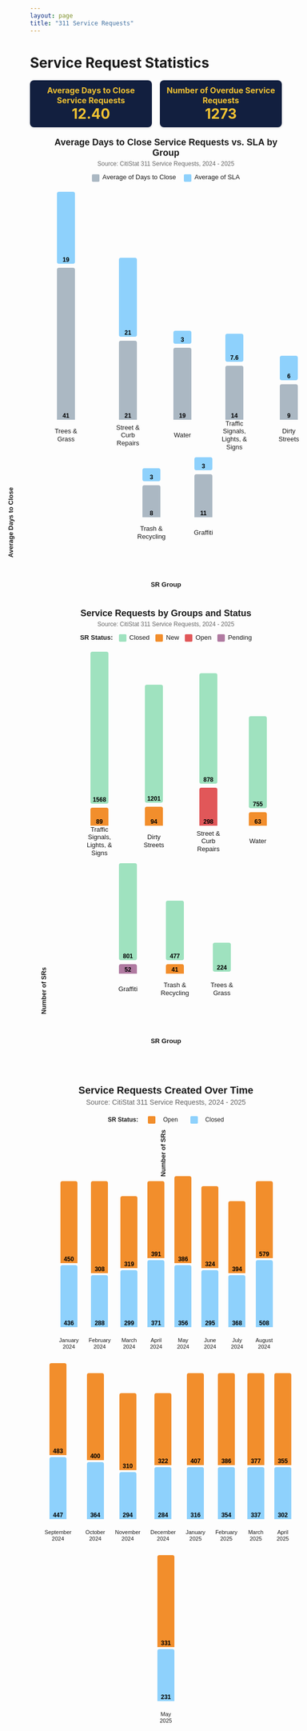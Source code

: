 ```yaml
---
layout: page
title: "311 Service Requests"
---
```


# Service Request Statistics

<b></b>
<b></b>

<!-- Stat Boxes -->
<div style="display: flex; gap: 16px; justify-content: center; align-items: stretch;">
  <div style="background-color: #121f3f; padding: 10px; border-radius: 8px; width: 250px; text-align: center; box-shadow: 0 2px 4px rgba(0,0,0,0.1);">
    <div style="color: #f1c232; font-weight: bold; font-size: 16px;">Average Days to Close Service Requests</div>
    <div style="color: #f1c232; font-weight: bold; font-size: 28px;">12.40</div>
  </div>
  <div style="background-color: #121f3f; padding: 10px; border-radius: 8px; width: 250px; text-align: center; box-shadow: 0 2px 4px rgba(0,0,0,0.1);">
    <div style="color: #f1c232; font-weight: bold; font-size: 16px;">Number of Overdue Service Requests</div>
    <div style="color: #f1c232; font-weight: bold; font-size: 28px;">1273</div>
  </div>
</div>

<style>
/* General Layout */
.bar-chart {
  max-width: 900px;
  margin: 40px auto;
  padding: 20px;
  font-family: sans-serif;
  display: block;
  text-align: center;
}
.chart-title {
  text-align: center;
  font-size: 20px;
  font-weight: bold;
  margin-bottom: 4px;
}
.chart-subtitle {
  text-align: center;
  font-size: 14px;
  color: #666;
  margin-bottom: 20px;
}
.chart-legend {
  display: flex;
  justify-content: center;
  align-items: center;
  font-size: 12px;
  margin-bottom: 20px;
  gap: 10px;
}
.chart-legend span {
  display: inline-block;
  width: 12px;
  height: 12px;
  border-radius: 2px;
  margin-right: 4px;
}

.bar-container {
  display: flex;
  flex-wrap: wrap;
  justify-content: center;
  align-items: flex-end;
  gap: 14px;
  padding-bottom: 30px;
  overflow-x: hidden;
}
.bar-group {
  display: flex;
  flex-direction: column;
  align-items: center;
  gap: 4px;
}

/* Bar and Labels */
.bar {
  width: 30px;
  display: flex;
  align-items: flex-end;
  justify-content: center;
  font-size: 12px;
  font-weight: bold;
  color: #000;
  border-radius: 4px 4px 0 0;
  padding: 2px;
  line-height: 1;
}
.bar-name {
  font-size: 11px;
  text-align: center;
  max-width: 70px;
  display: flex;
  flex-direction: column;
  line-height: 1.2;
  gap: 2px;
  height: 39px;
  justify-content: center;
  align-items: center;
  margin-top: 9px;
}
.bar-label {
  margin-top: 6px;
  font-size: 11px;
  text-align: center;
  max-width: 70px;
  line-height: 1.2;
  height: 28px; /* Fix height to prevent pushing bars */
  display: flex;
  align-items: center;
  justify-content: center;
  flex-direction: column;
  white-space: normal;
}


/* Bar Colors */
.close-bar { background-color: #abb8c3; }
.sla-bar { background-color: #8ed1fc; }
.closed { background-color: #9FE2BF; }
.new { background-color: #f28e2c; }
.open { background-color: #e15759; }
.pending { background-color: #b07aa1; }
</style>

<!-- Chart 1: Average vs SLA -->
<div class="bar-chart" aria-label="Average Days to Close Service Requests vs. SLA by Group" style="max-width: 900px; margin: 0 auto; font-family: Arial, sans-serif;">

  <div class="chart-title" style="text-align: center; font-weight: bold; font-size: 18px; margin-bottom: 4px;">
    Average Days to Close Service Requests vs. SLA by Group
  </div>
  <div class="chart-subtitle" style="text-align: center; font-size: 12px; color: #666; margin-bottom: 12px;">
    Source: CitiStat 311 Service Requests, 2024 - 2025
  </div>

  <div class="chart-legend" style="display: flex; justify-content: center; align-items: center; gap: 16px; font-size: 13px; margin-bottom: 20px;">
    <div><span style="display: inline-block; width: 15px; height: 15px; background-color: #abb8c3; margin-right: 6px; vertical-align: middle;"></span>Average of Days to Close</div>
    <div><span style="display: inline-block; width: 15px; height: 15px; background-color: #8ed1fc; margin-right: 6px; vertical-align: middle;"></span>Average of SLA</div>
  </div>

  <div style="display: flex; align-items: flex-end; overflow-x: auto; padding-bottom: 30px;">

  <!-- Y-axis label -->
  <div style="writing-mode: vertical-rl; transform: rotate(180deg); font-weight: bold; font-size: 13px; margin-right: 16px; white-space: nowrap; min-width: 20px; text-align: center;">
      Average Days to Close
    </div>

  <div class="bar-container" style="display: flex; gap: 24px; min-width: 600px;">

  <div class="bar-group" style="display: flex; flex-direction: column; align-items: center; min-width: 90px;">
        <div class="bar sla-bar" style="height: 140px; background-color: #8ed1fc; width: 32px; border-radius: 4px; margin-bottom: 4px; display: flex; justify-content: center; align-items: flex-end; color: black; font-weight: bold;">
          19
        </div>
        <div class="bar close-bar" style="height: 300px; background-color: #abb8c3; width: 32px; border-radius: 4px 4px 0 0; display: flex; justify-content: center; align-items: flex-end; color: black; font-weight: bold;">
          41
        </div>
        <div class="bar-name" style="margin-top: 8px; font-size: 13px; text-align: center; line-height: 1.2;">
          Trees &amp;<br>Grass
        </div>
      </div>

  <div class="bar-group" style="display: flex; flex-direction: column; align-items: center; min-width: 110px;">
        <div class="bar sla-bar" style="height: 154px; background-color: #8ed1fc; width: 32px; border-radius: 4px; margin-bottom: 4px; display: flex; justify-content: center; align-items: flex-end; color: black; font-weight: bold;">
          21
        </div>
        <div class="bar close-bar" style="height: 154px; background-color: #abb8c3; width: 32px; border-radius: 4px 4px 0 0; display: flex; justify-content: center; align-items: flex-end; color: black; font-weight: bold;">
          21
        </div>
        <div class="bar-name" style="margin-top: 8px; font-size: 13px; text-align: center; line-height: 1.2;">
          Street &amp;<br>Curb Repairs
        </div>
      </div>

  <div class="bar-group" style="display: flex; flex-direction: column; align-items: center; min-width: 60px;">
        <div class="bar sla-bar" style="height: 22px; background-color: #8ed1fc; width: 32px; border-radius: 4px; margin-bottom: 4px; display: flex; justify-content: center; align-items: flex-end; color: black; font-weight: bold;">
          3
        </div>
        <div class="bar close-bar" style="height: 140px; background-color: #abb8c3; width: 32px; border-radius: 4px 4px 0 0; display: flex; justify-content: center; align-items: flex-end; color: black; font-weight: bold;">
          19
        </div>
        <div class="bar-name" style="margin-top: 8px; font-size: 13px; text-align: center;">
          Water
        </div>
      </div>

   <div class="bar-group" style="display: flex; flex-direction: column; align-items: center; min-width: 100px;">
        <div class="bar sla-bar" style="height: 52px; background-color: #8ed1fc; width: 32px; border-radius: 4px; margin-bottom: 4px; display: flex; justify-content: center; align-items: flex-end; color: black; font-weight: bold;">
          7.6
        </div>
        <div class="bar close-bar" style="height: 104px; background-color: #abb8c3; width: 32px; border-radius: 4px 4px 0 0; display: flex; justify-content: center; align-items: flex-end; color: black; font-weight: bold;">
          14
        </div>
        <div class="bar-name" style="margin-top: 8px; font-size: 13px; text-align: center; line-height: 1.2;">
          Traffic Signals,<br>Lights, &amp;<br>Signs
        </div>
      </div>

  <div class="bar-group" style="display: flex; flex-direction: column; align-items: center; min-width: 70px;">
        <div class="bar sla-bar" style="height: 45px; background-color: #8ed1fc; width: 32px; border-radius: 4px; margin-bottom: 4px; display: flex; justify-content: center; align-items: flex-end; color: black; font-weight: bold;">
          6
        </div>
        <div class="bar close-bar" style="height: 67px; background-color: #abb8c3; width: 32px; border-radius: 4px 4px 0 0; display: flex; justify-content: center; align-items: flex-end; color: black; font-weight: bold;">
          9
        </div>
        <div class="bar-name" style="margin-top: 8px; font-size: 13px; text-align: center; line-height: 1.2;">
          Dirty<br>Streets
        </div>
      </div>

  <div class="bar-group" style="display: flex; flex-direction: column; align-items: center; min-width: 90px;">
        <div class="bar sla-bar" style="height: 22px; background-color: #8ed1fc; width: 32px; border-radius: 4px; margin-bottom: 4px; display: flex; justify-content: center; align-items: flex-end; color: black; font-weight: bold;">
          3
        </div>
        <div class="bar close-bar" style="height: 60px; background-color: #abb8c3; width: 32px; border-radius: 4px 4px 0 0; display: flex; justify-content: center; align-items: flex-end; color: black; font-weight: bold;">
          8
        </div>
        <div class="bar-name" style="margin-top: 8px; font-size: 13px; text-align: center; line-height: 1.2;">
          Trash &amp;<br>Recycling
        </div>
      </div>

  <div class="bar-group" style="display: flex; flex-direction: column; align-items: center; min-width: 70px;">
        <div class="bar sla-bar" style="height: 22px; background-color: #8ed1fc; width: 32px; border-radius: 4px; margin-bottom: 4px; display: flex; justify-content: center; align-items: flex-end; color: black; font-weight: bold;">
          3
        </div>
        <div class="bar close-bar" style="height: 82px; background-color: #abb8c3; width: 32px; border-radius: 4px 4px 0 0; display: flex; justify-content: center; align-items: flex-end; color: black; font-weight: bold;">
          11
        </div>
        <div class="bar-name" style="margin-top: 8px; font-size: 13px; text-align: center; line-height: 1.2;">
          Graffiti
        </div>
      </div>

   </div> <!-- end bar-container -->

  </div> <!-- end flex container -->

  <!-- X-axis label -->
  <div style="text-align: center; font-weight: bold; font-size: 13px; margin-top: 16px; white-space: nowrap;">
    SR Group
  </div>

</div>


<!-- Chart 2: Service Requests by Group and Status -->

<style>
.bar-chart {
  width: 100%;
  max-width: 900px;
  margin: 40px auto;
  padding: 20px;
  font-family: sans-serif;
  text-align: center;
  display: flex;
  flex-direction: column;
  align-items: center;
}

.bar-container {
  display: flex;
  align-items: flex-end;
  justify-content: center;
  gap: 20px;
  overflow-x: auto;
  padding-bottom: 30px;
}
</style>

<!-- Chart 2: Service Requests by Group and Status -->
<div class="bar-chart" style="max-width: 900px; margin: 0 auto; font-family: Arial, sans-serif;">

  <div class="chart-title" style="text-align: center; font-weight: bold; font-size: 18px; margin-bottom: 4px;">
    Service Requests by Groups and Status
  </div>
  <div class="chart-subtitle" style="text-align: center; font-size: 12px; color: #666; margin-bottom: 12px;">
    Source: CitiStat 311 Service Requests, 2024 - 2025
  </div>

  <div class="chart-legend" style="display: flex; justify-content: center; align-items: center; gap: 12px; font-size: 13px; margin-bottom: 20px;">
    <div style="font-weight: bold;">SR Status:</div>
    <div><span style="display: inline-block; width: 15px; height: 15px; background-color: #9FE2BF; margin-right: 6px; vertical-align: middle;"></span>Closed</div>
    <div><span style="display: inline-block; width: 15px; height: 15px; background-color: #f28e2c; margin-right: 6px; vertical-align: middle;"></span>New</div>
    <div><span style="display: inline-block; width: 15px; height: 15px; background-color: #e15759; margin-right: 6px; vertical-align: middle;"></span>Open</div>
    <div><span style="display: inline-block; width: 15px; height: 15px; background-color: #b07aa1; margin-right: 6px; vertical-align: middle;"></span>Pending</div>
  </div>

  <div style="display: flex; align-items: flex-end; overflow-x: auto; padding-bottom: 30px;">

  <!-- Y-axis label -->
  <div style="writing-mode: vertical-rl; transform: rotate(180deg); font-weight: bold; font-size: 13px; margin-right: 16px; white-space: nowrap; min-width: 20px; text-align: center;">
      Number of SRs
    </div>

  <div class="bar-container" style="display: flex; gap: 24px;">

  <div class="bar-group" style="display: flex; flex-direction: column; align-items: center; min-width: 90px;">
        <div class="bar closed" style="height: 300px; background-color: #9FE2BF; width: 32px; border-radius: 4px; margin-bottom: 4px; display: flex; justify-content: center; align-items: flex-end; color: black; font-weight: bold;">
          1568
        </div>
        <div class="bar new" style="height: 32px; background-color: #f28e2c; width: 32px; border-radius: 4px 4px 0 0; display: flex; justify-content: center; align-items: flex-end; color: black; font-weight: bold;">
          89
        </div>
        <div class="bar-name" style="margin-top: 8px; font-size: 13px; text-align: center; line-height: 1.2;">
          Traffic Signals,<br>Lights, &<br>Signs
        </div>
      </div>

  <div class="bar-group" style="display: flex; flex-direction: column; align-items: center; min-width: 80px;">
        <div class="bar closed" style="height: 232px; background-color: #9FE2BF; width: 32px; border-radius: 4px; margin-bottom: 4px; color: black; font-weight: bold; display: flex; justify-content: center; align-items: flex-end;">
          1201
        </div>
        <div class="bar new" style="height: 34px; background-color: #f28e2c; width: 32px; border-radius: 4px 4px 0 0; color: black; font-weight: bold; display: flex; justify-content: center; align-items: flex-end;">
          94
        </div>
        <div class="bar-name" style="margin-top: 8px; font-size: 13px; text-align: center; line-height: 1.2;">
          Dirty<br>Streets
        </div>
      </div>

  <div class="bar-group" style="display: flex; flex-direction: column; align-items: center; min-width: 90px;">
        <div class="bar closed" style="height: 217px; background-color: #9FE2BF; width: 32px; border-radius: 4px; margin-bottom: 4px; color: black; font-weight: bold; display: flex; justify-content: center; align-items: flex-end;">
          878
        </div>
        <div class="bar open" style="height: 72px; background-color: #e15759; width: 32px; border-radius: 4px 4px 0 0; color: black; font-weight: bold; display: flex; justify-content: center; align-items: flex-end;">
          298
        </div>
        <div class="bar-name" style="margin-top: 8px; font-size: 13px; text-align: center; line-height: 1.2;">
          Street &<br>Curb<br>Repairs
        </div>
      </div>

  <div class="bar-group" style="display: flex; flex-direction: column; align-items: center; min-width: 60px;">
        <div class="bar closed" style="height: 180px; background-color: #9FE2BF; width: 32px; border-radius: 4px; margin-bottom: 4px; color: black; font-weight: bold; display: flex; justify-content: center; align-items: flex-end;">
          755
        </div>
        <div class="bar new" style="height: 23px; background-color: #f28e2c; width: 32px; border-radius: 4px 4px 0 0; color: black; font-weight: bold; display: flex; justify-content: center; align-items: flex-end;">
          63
        </div>
        <div class="bar-name" style="margin-top: 8px; font-size: 13px; text-align: center;">
          Water
        </div>
      </div>

  <div class="bar-group" style="display: flex; flex-direction: column; align-items: center; min-width: 60px;">
        <div class="bar closed" style="height: 190px; background-color: #9FE2BF; width: 32px; border-radius: 4px; margin-bottom: 4px; color: black; font-weight: bold; display: flex; justify-content: center; align-items: flex-end;">
          801
        </div>
        <div class="bar pending" style="height: 15px; background-color: #b07aa1; width: 32px; border-radius: 4px 4px 0 0; color: black; font-weight: bold; display: flex; justify-content: center; align-items: flex-end;">
          52
        </div>
        <div class="bar-name" style="margin-top: 8px; font-size: 13px; text-align: center;">
          Graffiti
        </div>
      </div>

  <div class="bar-group" style="display: flex; flex-direction: column; align-items: center; min-width: 80px;">
        <div class="bar closed" style="height: 115px; background-color: #9FE2BF; width: 32px; border-radius: 4px; margin-bottom: 4px; color: black; font-weight: bold; display: flex; justify-content: center; align-items: flex-end;">
          477
        </div>
        <div class="bar new" style="height: 15px; background-color: #f28e2c; width: 32px; border-radius: 4px 4px 0 0; color: black; font-weight: bold; display: flex; justify-content: center; align-items: flex-end;">
          41
        </div>
        <div class="bar-name" style="margin-top: 8px; font-size: 13px; text-align: center; line-height: 1.2;">
          Trash &<br>Recycling
        </div>
      </div>

   <div class="bar-group" style="display: flex; flex-direction: column; align-items: center; min-width: 60px;">
        <div class="bar closed" style="height: 54px; background-color: #9FE2BF; width: 32px; border-radius: 4px; margin-bottom: 4px; color: black; font-weight: bold; display: flex; justify-content: center; align-items: flex-end;">
          224
        </div>
        <div class="bar-name" style="margin-top: 8px; font-size: 13px; text-align: center;">
          Trees &<br>Grass
        </div>
      </div>

   </div> <!-- end bar-container -->

  </div> <!-- end flex container -->

  <!-- X-axis Label -->
  <div style="text-align: center; font-weight: bold; font-size: 13px; margin-top: 16px;">
    SR Group
  </div>

</div>


<!-- Chart 3: Service Requests Created Over Time -->

<div class="bar-chart">
  <div class="chart-title">Service Requests Created Over Time</div>
  <div class="chart-subtitle">Source: CitiStat 311 Service Requests, 2024 - 2025</div>
  <div class="chart-legend" style="margin-bottom: 12px;">
    <div style="font-weight: bold; margin-right: 10px; display: inline-block;">SR Status:</div>
    <span style="background-color: #f28e2c; display: inline-block; width: 15px; height: 15px; margin-right: 5px; vertical-align: middle;"></span> Open
    <span style="background-color: #8ed1fc; display: inline-block; width: 15px; height: 15px; margin-left: 15px; margin-right: 5px; vertical-align: middle;"></span> Closed
  </div>

<div style="display: flex; flex-wrap: wrap; align-items: flex-end; justify-content: center; width: 100%;">
    <!-- Y-axis label -->
    <div style="writing-mode: vertical-rl; transform: rotate(180deg); font-weight: bold; font-size: 13px; margin-right: 12px; text-align: center; white-space: nowrap;">
      Number of SRs
    </div>
     
  <div class="bar-container">
    <div class="bar-group">
      <div class="bar" style="background-color: #f28e2c; height: 160px;">450</div>
      <div class="bar" style="background-color: #8ed1fc; height: 120px;">436</div>
      <div class="bar-name">January<br>2024</div>
    </div>
    <div class="bar-group">
      <div class="bar" style="background-color: #f28e2c; height: 180px;">308</div>
      <div class="bar" style="background-color: #8ed1fc; height: 100px;">288</div>
      <div class="bar-name">February<br>2024</div>
    </div>
    <div class="bar-group">
      <div class="bar" style="background-color: #f28e2c; height: 140px;">319</div>
      <div class="bar" style="background-color: #8ed1fc; height: 110px;">299</div>
      <div class="bar-name">March<br>2024</div>
    </div>
    <div class="bar-group">
      <div class="bar" style="background-color: #f28e2c; height: 150px;">391</div>
      <div class="bar" style="background-color: #8ed1fc; height: 130px;">371</div>
      <div class="bar-name">April<br>2024</div>
    </div>
    <div class="bar-group">
      <div class="bar" style="background-color: #f28e2c; height: 170px;">386</div>
      <div class="bar" style="background-color: #8ed1fc; height: 120px;">356</div>
      <div class="bar-name">May<br>2024</div>
    </div>
    <div class="bar-group">
      <div class="bar" style="background-color: #f28e2c; height: 160px;">324</div>
      <div class="bar" style="background-color: #8ed1fc; height: 110px;">295</div>
      <div class="bar-name">June<br>2024</div>
    </div>
    <div class="bar-group">
      <div class="bar" style="background-color: #f28e2c; height: 140px;">394</div>
      <div class="bar" style="background-color: #8ed1fc; height: 100px;">368</div>
      <div class="bar-name">July<br>2024</div>
    </div>
    <div class="bar-group">
      <div class="bar" style="background-color: #f28e2c; height: 150px;">579</div>
      <div class="bar" style="background-color: #8ed1fc; height: 130px;">508</div>
      <div class="bar-name">August<br>2024</div>
    </div>
    <div class="bar-group">
      <div class="bar" style="background-color: #f28e2c; height: 180px;">483</div>
      <div class="bar" style="background-color: #8ed1fc; height: 120px;">447</div>
      <div class="bar-name">September 2024</div>
    </div>
    <div class="bar-group">
      <div class="bar" style="background-color: #f28e2c; height: 170px;">400</div>
      <div class="bar" style="background-color: #8ed1fc; height: 110px;">364</div>
      <div class="bar-name">October<br>2024</div>
    </div>
    <div class="bar-group">
      <div class="bar" style="background-color: #f28e2c; height: 150px;">310</div>
      <div class="bar" style="background-color: #8ed1fc; height: 90px;">294</div>
      <div class="bar-name">November<br>2024</div>
    </div>
    <div class="bar-group">
      <div class="bar" style="background-color: #f28e2c; height: 140px;">322</div>
      <div class="bar" style="background-color: #8ed1fc; height: 100px;">284</div>
      <div class="bar-name">December<br>2024</div>
    </div>
    <div class="bar-group">
      <div class="bar" style="background-color: #f28e2c; height: 180px;">407</div>
      <div class="bar" style="background-color: #8ed1fc; height: 100px;">316</div>
      <div class="bar-name">January<br>2025</div>
    </div>
    <div class="bar-group">
      <div class="bar" style="background-color: #f28e2c; height: 180px;">386</div>
      <div class="bar" style="background-color: #8ed1fc; height: 100px;">354</div>
      <div class="bar-name">February<br>2025</div>
    </div>
    <div class="bar-group">
      <div class="bar" style="background-color: #f28e2c; height: 180px;">377</div>
      <div class="bar" style="background-color: #8ed1fc; height: 100px;">337</div>
      <div class="bar-name">March<br>2025</div>
    </div>
    <div class="bar-group">
      <div class="bar" style="background-color: #f28e2c; height: 180px;">355</div>
      <div class="bar" style="background-color: #8ed1fc; height: 100px;">302</div>
      <div class="bar-name">April<br>2025</div>
    </div>
    <div class="bar-group">
      <div class="bar" style="background-color: #f28e2c; height: 180px;">331</div>
      <div class="bar" style="background-color: #8ed1fc; height: 100px;">231</div>
      <div class="bar-name">May<br>2025</div>
    </div>
  </div>
</div>
